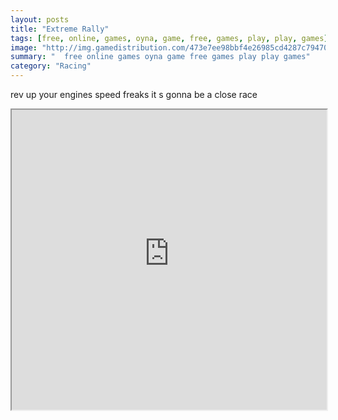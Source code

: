 ```yaml
---
layout: posts
title: "Extreme Rally"
tags: [free, online, games, oyna, game, free, games, play, play, games]
image: "http://img.gamedistribution.com/473e7ee98bbf4e26985cd4287c79470d.jpg"
summary: "  free online games oyna game free games play play games"
category: "Racing"
---
```


rev up your engines speed freaks it s gonna be a close race

<iframe width="100%" height="480px;" src="http://flash.gamedistribution.com?game=473e7ee98bbf4e26985cd4287c79470d"></iframe>